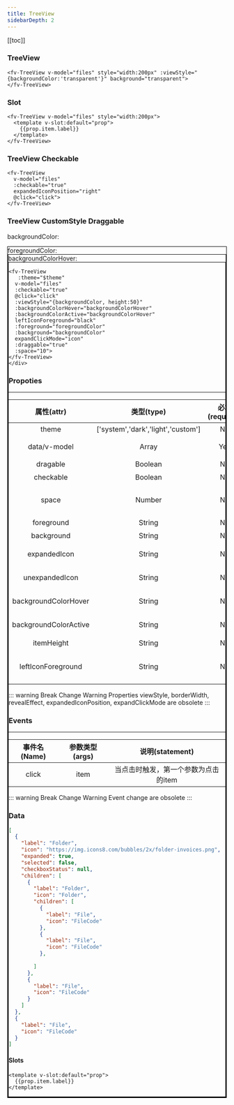 ```yaml
---
title: TreeView
sidebarDepth: 2
---
```


<script>
  export default {

    data(){
      return {
        theme:0,
        backgroundColor:'rgba(41, 181, 255,0.9)',
        backgroundColorHover:'rgba(0, 162, 247,1)',
        foregroundColor:'#000',
          files:[
            {
            label:"Folder",
            icon: "https://img.icons8.com/bubbles/2x/folder-invoices.png",
            children:[
              {
                label:"Folder",
                icon: "Folder",
                children:[
                  {
                    label:"File",
                    icon: "FileCode"
                  },
                  {
                    "label": "File",
                    "icon": "FileCode"
                  },
              ]},    
              {
                label:"File",
                    icon: "FileCode"
              },
              {
                label:"File",
                    icon: "FileCode"
              },
            ]
        },
        {
          label:"File",
          icon: "FileCode"
        }]
      }
    },
    computed:{
      $theme(){
        return !this.theme?'light':'dark';
      },
    },
    mounted(){
      let item = this.files[0].children[0];
      let temp = []
      for (let i = 0;i<100;++i){
          temp.push(Object.assign({},item.children[0]));
      }
      item.children = temp;
    },
    methods:{
      alert(text){
        alert(text);
      },
      click(item){
        console.log(item)
      },
      go(url){
        window.location.href=url
      },
      json(val){
        return JSON.stringify(val,null,4).replace(/\n/g,'<br/>').replace(/\s/g,'&nbsp;')
      }
    }

  }
</script>

[[toc]]

### TreeView

<ClientOnly>
<fv-TreeView v-model="files" style="width:200px" :viewStyle="{backgroundColor:'transparent'}" background="transparent">
</fv-TreeView>
</ClientOnly>

```vue
<fv-TreeView v-model="files" style="width:200px" :viewStyle="{backgroundColor:'transparent'}" background="transparent">
</fv-TreeView>
```

### Slot

<ClientOnly>
<fv-TreeView v-model="files" style="width:200px">
  <template v-slot:default="prop">
    {{prop.item.label}}
  </template>
</fv-TreeView>
</ClientOnly>

```vue
<fv-TreeView v-model="files" style="width:200px">
  <template v-slot:default="prop">
    {{prop.item.label}}
  </template>
</fv-TreeView>
```

### TreeView Checkable

  

<ClientOnly>
<fv-TreeView v-model="files" :checkable="true" expandedIconPosition="right" @click="click">
</fv-TreeView>
</ClientOnly>

```vue
<fv-TreeView 
  v-model="files" 
  :checkable="true"
  expandedIconPosition="right"
  @click="click">
</fv-TreeView>
```

### TreeView CustomStyle Draggable

backgroundColor:
<ClientOnly>
<fv-callout>
<div :style="{width:'20px', height:'20px', backgroundColor:backgroundColor}" style="border:1px solid #000" />
<main>
  <fv-colorPicker v-model="backgroundColor" style="width:500px"/>
</main>
</fv-callout>
</ClientOnly>
foregroundColor:
<ClientOnly>
<fv-callout>
<div :style="{width:'20px', height:'20px', backgroundColor:foregroundColor}" style="border:1px solid #000" />
<main>
  <fv-colorPicker v-model="foregroundColor" style="width:500px"/>
</main>
</fv-callout>
</ClientOnly>
backgroundColorHover:
<ClientOnly>
<fv-callout>
<div :style="{width:'20px', height:'20px', backgroundColor:backgroundColorHover}" style="border:1px solid #000" />
<main>
  <fv-colorPicker v-model="backgroundColorHover" style="width:500px"/>
</main>
</fv-callout>
</ClientOnly>

<ClientOnly>
<fv-TreeView 
  :theme="$theme" 
  v-model="files" 
  :checkable="true" 
  @click="click" 
  :viewStyle="{backgroundColor, height:50}" 
  :backgroundColorHover="backgroundColorHover"
  :backgroundColorActive="backgroundColorHover"
  leftIconForeground="black"
  :foreground="foregroundColor"
  :draggable="true" 
  :background="backgroundColor"
  expandClickMode="icon"
  :space="10">
</fv-TreeView>
</ClientOnly>

``` vue 
<fv-TreeView 
   :theme="$theme" 
  v-model="files" 
  :checkable="true" 
  @click="click" 
  :viewStyle="{backgroundColor, height:50}" 
  :backgroundColorHover="backgroundColorHover"
  :backgroundColorActive="backgroundColorHover"
  leftIconForeground="black"
  :foreground="foregroundColor"
  :background="backgroundColor"
  expandClickMode="icon"
  :draggable="true" 
  :space="10">
</fv-TreeView>
</div>

```

### Propoties

---

|      属性(attr)      |             类型(type)             | 必填(required) | 默认值(default) |             说明(statement)              |
|:--------------------:|:----------------------------------:|:--------------:|:---------------:|:----------------------------------------:|
|        theme         | ['system','dark','light','custom'] |       No       |    'system'     |                  主题色                  |
|     data/v-model     |              Array               |      Yes       |       N/A       |              数据，详见data              |
|       dragable       |             Boolean              |       No       |      false      |                是否可拖动                |
|      checkable       |             Boolean              |       No       |      false      |                 是否可选                 |
|        space         |              Number              |       No       |       20        |          树形父与子间的间距(px)          |
|      foreground      |              String              |       No       |       N/A       |                  前景色                  |
|      background      |              String              |       No       |       N/A       |                  背景色                  |
|     expandedIcon     |              String              |       No       |       N/A       |               扩展后的箭头               |
|    unexpandedIcon    |              String              |       No       |       N/A       |               未扩展的箭头               |
|    backgroundColorHover    |              String              |       No       |       N/A       |               子项Hover的颜色               |
|    backgroundColorActive   |              String              |       No       |       N/A       |               子项激活的颜色               |
|    itemHeight   |              String              |       No       |       N/A       |               子项高度             |        
|    leftIconForeground |    String       |         No            |  N/A          | 子项选中后左边竖条的颜色        |

::: warning Break Change Warning
Properties viewStyle, borderWidth, revealEffect, expandedIconPosition, expandClickMode are obsolete
:::

### Events

---

| 事件名(Name) | 参数类型(args) |            说明(statement)             |
|:------------:|:--------------:|:--------------------------------------:|
|    click     |      item      |  当点击时触发，第一个参数为点击的item  |

::: warning Break Change Warning
Event change are obsolete
:::

### Data

``` json
[
  {
    "label": "Folder",
    "icon": "https://img.icons8.com/bubbles/2x/folder-invoices.png",
    "expanded": true,
    "selected": false,
    "checkboxStatus": null,
    "children": [
      {
        "label": "Folder",
        "icon": "Folder",
        "children": [
          {
            "label": "File",
            "icon": "FileCode"
          },
          {
            "label": "File",
            "icon": "FileCode"
          },
          
        ]
      },
      {
        "label": "File",
        "icon": "FileCode"
      }
    ]
  },
  {
    "label": "File",
    "icon": "FileCode"
  }
]

```

#### Slots

```vue
<template v-slot:default="prop">
  {{prop.item.label}}
</template>
```
